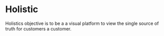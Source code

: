 # Holistic

Holistics objective is to be a a visual platform to view the single source of truth for customers a customer. 